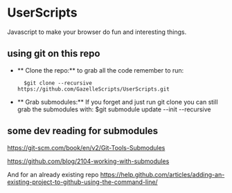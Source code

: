 # UserScripts
Javascript to make your browser do fun and interesting things. 

## using git on this repo
* **	Clone the repo:**
	to grab all the code remember to run: 

		$git clone --recursive https://github.com/GazelleScripts/UserScripts.git

* **	Grab submodules:**
	If you forget and just run git clone you can still grab the submodules with:
		$git submodule update --init --recursive
## some dev reading for submodules
https://git-scm.com/book/en/v2/Git-Tools-Submodules

https://github.com/blog/2104-working-with-submodules

And for an already existing repo
https://help.github.com/articles/adding-an-existing-project-to-github-using-the-command-line/
